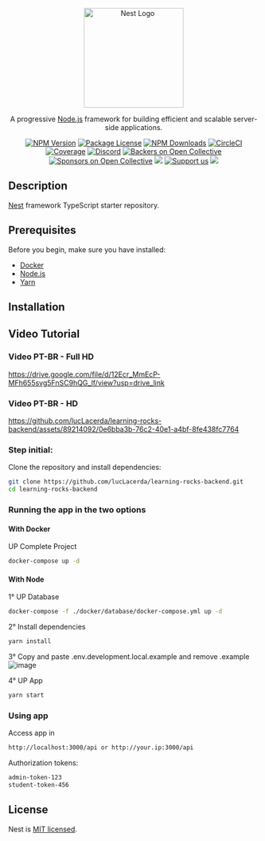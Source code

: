 <p align="center">
  <a href="http://nestjs.com/" target="blank"><img src="https://nestjs.com/img/logo-small.svg" width="200" alt="Nest Logo" /></a>
</p>

[circleci-image]: https://img.shields.io/circleci/build/github/nestjs/nest/master?token=abc123def456
[circleci-url]: https://circleci.com/gh/nestjs/nest

  <p align="center">A progressive <a href="http://nodejs.org" target="_blank">Node.js</a> framework for building efficient and scalable server-side applications.</p>
    <p align="center">
<a href="https://www.npmjs.com/~nestjscore" target="_blank"><img src="https://img.shields.io/npm/v/@nestjs/core.svg" alt="NPM Version" /></a>
<a href="https://www.npmjs.com/~nestjscore" target="_blank"><img src="https://img.shields.io/npm/l/@nestjs/core.svg" alt="Package License" /></a>
<a href="https://www.npmjs.com/~nestjscore" target="_blank"><img src="https://img.shields.io/npm/dm/@nestjs/common.svg" alt="NPM Downloads" /></a>
<a href="https://circleci.com/gh/nestjs/nest" target="_blank"><img src="https://img.shields.io/circleci/build/github/nestjs/nest/master" alt="CircleCI" /></a>
<a href="https://coveralls.io/github/nestjs/nest?branch=master" target="_blank"><img src="https://coveralls.io/repos/github/nestjs/nest/badge.svg?branch=master#9" alt="Coverage" /></a>
<a href="https://discord.gg/G7Qnnhy" target="_blank"><img src="https://img.shields.io/badge/discord-online-brightgreen.svg" alt="Discord"/></a>
<a href="https://opencollective.com/nest#backer" target="_blank"><img src="https://opencollective.com/nest/backers/badge.svg" alt="Backers on Open Collective" /></a>
<a href="https://opencollective.com/nest#sponsor" target="_blank"><img src="https://opencollective.com/nest/sponsors/badge.svg" alt="Sponsors on Open Collective" /></a>
  <a href="https://paypal.me/kamilmysliwiec" target="_blank"><img src="https://img.shields.io/badge/Donate-PayPal-ff3f59.svg"/></a>
    <a href="https://opencollective.com/nest#sponsor"  target="_blank"><img src="https://img.shields.io/badge/Support%20us-Open%20Collective-41B883.svg" alt="Support us"></a>
  <a href="https://twitter.com/nestframework" target="_blank"><img src="https://img.shields.io/twitter/follow/nestframework.svg?style=social&label=Follow"></a>
</p>
  <!--[![Backers on Open Collective](https://opencollective.com/nest/backers/badge.svg)](https://opencollective.com/nest#backer)
  [![Sponsors on Open Collective](https://opencollective.com/nest/sponsors/badge.svg)](https://opencollective.com/nest#sponsor)-->

## Description

[Nest](https://github.com/nestjs/nest) framework TypeScript starter repository.

## Prerequisites

Before you begin, make sure you have installed:
- [Docker](https://www.docker.com/get-started)
- [Node.js](https://nodejs.org/en/)
- [Yarn](https://yarnpkg.com/)

## Installation

## Video Tutorial
### Video PT-BR - Full HD
https://drive.google.com/file/d/12Ecr_MmEcP-MFh655svg5FnSC9hQG_lf/view?usp=drive_link

### Video PT-BR - HD
https://github.com/lucLacerda/learning-rocks-backend/assets/89214092/0e6bba3b-76c2-40e1-a4bf-8fe438fc7764

### Step initial:
Clone the repository and install dependencies:

```bash
git clone https://github.com/lucLacerda/learning-rocks-backend.git
cd learning-rocks-backend
```

### Running the app in the two options

#### With Docker

UP Complete Project
```bash
docker-compose up -d
```

#### With Node

1° UP Database
```bash
docker-compose -f ./docker/database/docker-compose.yml up -d
```
2° Install dependencies
```bash
yarn install
```

3° Copy and paste .env.development.local.example and remove .example
![image](https://github.com/lucLacerda/learning-rocks-backend/assets/89214092/11acc371-4b7d-48a9-8c61-6e5b376b51d6)

4° UP App 
```bash
yarn start
```

### Using app

Access app in
```bash
http://localhost:3000/api or http://your.ip:3000/api
```

Authorization tokens:
```bash
admin-token-123
student-token-456
```

## License

Nest is [MIT licensed](LICENSE).
